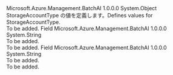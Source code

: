 <Type Name="StorageAccountType" FullName="Microsoft.Azure.Management.BatchAI.Models.StorageAccountType">
  <TypeSignature Language="C#" Value="public static class StorageAccountType" />
  <TypeSignature Language="ILAsm" Value=".class public auto ansi abstract sealed beforefieldinit StorageAccountType extends System.Object" />
  <TypeSignature Language="DocId" Value="T:Microsoft.Azure.Management.BatchAI.Models.StorageAccountType" />
  <TypeSignature Language="VB.NET" Value="Public Class StorageAccountType" />
  <TypeSignature Language="F#" Value="type StorageAccountType = class" />
  <AssemblyInfo>
    <AssemblyName>Microsoft.Azure.Management.BatchAI</AssemblyName>
    <AssemblyVersion>1.0.0.0</AssemblyVersion>
  </AssemblyInfo>
  <Base>
    <BaseTypeName>System.Object</BaseTypeName>
  </Base>
  <Interfaces />
  <Docs>
    <summary>
            <span data-ttu-id="535a8-101">StorageAccountType の値を定義します。</span><span class="sxs-lookup"><span data-stu-id="535a8-101">Defines values for StorageAccountType.</span></span>
            </summary>
    <remarks>To be added.</remarks>
  </Docs>
  <Members>
    <Member MemberName="PremiumLRS">
      <MemberSignature Language="C#" Value="public const string PremiumLRS;" />
      <MemberSignature Language="ILAsm" Value=".field public static literal string PremiumLRS" />
      <MemberSignature Language="DocId" Value="F:Microsoft.Azure.Management.BatchAI.Models.StorageAccountType.PremiumLRS" />
      <MemberSignature Language="VB.NET" Value="Public Const PremiumLRS As String " />
      <MemberSignature Language="F#" Value="val mutable PremiumLRS : string" Usage="Microsoft.Azure.Management.BatchAI.Models.StorageAccountType.PremiumLRS" />
      <MemberType>Field</MemberType>
      <AssemblyInfo>
        <AssemblyName>Microsoft.Azure.Management.BatchAI</AssemblyName>
        <AssemblyVersion>1.0.0.0</AssemblyVersion>
      </AssemblyInfo>
      <ReturnValue>
        <ReturnType>System.String</ReturnType>
      </ReturnValue>
      <Docs>
        <summary>To be added.</summary>
        <remarks>To be added.</remarks>
      </Docs>
    </Member>
    <Member MemberName="StandardLRS">
      <MemberSignature Language="C#" Value="public const string StandardLRS;" />
      <MemberSignature Language="ILAsm" Value=".field public static literal string StandardLRS" />
      <MemberSignature Language="DocId" Value="F:Microsoft.Azure.Management.BatchAI.Models.StorageAccountType.StandardLRS" />
      <MemberSignature Language="VB.NET" Value="Public Const StandardLRS As String " />
      <MemberSignature Language="F#" Value="val mutable StandardLRS : string" Usage="Microsoft.Azure.Management.BatchAI.Models.StorageAccountType.StandardLRS" />
      <MemberType>Field</MemberType>
      <AssemblyInfo>
        <AssemblyName>Microsoft.Azure.Management.BatchAI</AssemblyName>
        <AssemblyVersion>1.0.0.0</AssemblyVersion>
      </AssemblyInfo>
      <ReturnValue>
        <ReturnType>System.String</ReturnType>
      </ReturnValue>
      <Docs>
        <summary>To be added.</summary>
        <remarks>To be added.</remarks>
      </Docs>
    </Member>
  </Members>
</Type>